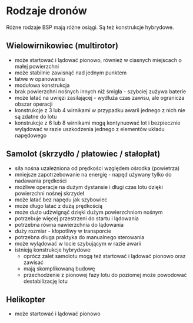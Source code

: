 # Rodzaje dronów

Różne rodzaje BSP mają różne osiągi. Są też konstrukcje hybrydowe.

## Wielowirnikowiec (multirotor)

- może startować i lądować pionowo, również w ciasnych miejscach o małej powierzchni
- może stabilnie zawisnąć nad jednym punktem
- łatwe w opanowaniu
- modułowa konstrukcja
- brak powierzchni nośnych innych niż śmigła - szybciej zużywa baterie
- może latać na uwięzi zasilającej - wydłuża czas zawisu, ale ogranicza obszar operacji
- konstrukcje z 3 lub 4 wirnikami w przypadku awarii jednego z nich nie są zdatne do lotu
- konstrukcje z 6 lub 8 wirnikami mogą kontynuować lot i bezpiecznie wylądować w razie uszkodzenia jednego z elementów układu napędowego

## Samolot (skrzydło / płatowiec / stałopłat)

- siła nośna uzależniona od prędkości względem ośrodka (powietrza)
- mniejsze zapotrzebowanie na energię - napęd używany tylko do nadawania prędkości
- możliwe operacje na dużym dystansie i długi czas lotu dzięki powierzchni nośnej skrzydeł
- może latać bez napędu jak szybowiec
- może długo latać z dużą prędkością
- może dużo udźwignąć dzięki dużym powierzchniom nośnym
- potrzebuje więcej przestrzeni do startu i lądowania
- potrzebna równa nawierzchnia do lądowania
- duży rozmiar - kłopotliwy w transporcie
- potrzebna długa praktyka do manualnego sterowania
- może wylądować w locie szybującym w razie awarii
- istnieją konstrukcje hybrydowe:
  - oprócz zalet samolotu mogą też startować i lądować pionowo oraz zawisać
  - mają skomplikowaną budowę
  - przechodzenie z pionowej fazy lotu do poziomej może powodować destabilizację lotu

## Helikopter

- może startować i lądować pionowo
